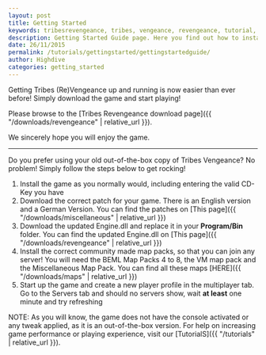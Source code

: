 ```yaml
---
layout: post
title: Getting Started
keywords: tribesrevengeance, tribes, vengeance, revengeance, tutorial, guide, getting, started, troubleshoot, download, install, installation, problem, fix, issue, solve, resolution, launcher, browser
description: Getting Started Guide page. Here you find out how to install T:V and get going!
date: 26/11/2015
permalink: /tutorials/gettingstarted/gettingstartedguide/
author: Highdive
categories: getting_started
---
```


Getting Tribes (Re)Vengeance up and running is now easier than ever before! Simply download the game and start playing!

  

Please browse to the [Tribes Revengeance download page]({{ "/downloads/revengeance" | relative_url }}).

We sincerely hope you will enjoy the game.

<!-- For support please visit our [forum](forum.tribesrevengeance.com/index). -->

  
  
  

* * *

Do you prefer using your old out-of-the-box copy of Tribes Vengeance? No problem! Simply follow the steps below to get rocking!

1. Install the game as you normally would, including entering the valid CD-Key you have
2. Download the correct patch for your game. There is an English version and a German Version. You can find the patches on [This page]({{ "/downloads/miscellaneous" | relative_url }})
3. Download the updated Engine.dll and replace it in your **Program/Bin** folder. You can find the updated Engine.dll on [This page]({{ "/downloads/revengeance" | relative_url }})
4. Install the correct community made map packs, so that you can join any server! You will need the BEML Map Packs 4 to 8, the VM map pack and the Miscellaneous Map Pack. You can find all these maps [HERE]({{ "/downloads/maps" | relative_url }})
5. Start up the game and create a new player profile in the multiplayer tab. Go to the Servers tab and should no servers show, wait **at least** one minute and try refreshing

NOTE: As you will know, the game does not have the console activated or any tweak applied, as it is an out-of-the-box version. For help on increasing game performance or playing experience, visit our [TutorialS]({{ "/tutorials" | relative_url }}).
